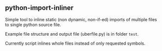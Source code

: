 python-import-inliner
---------------------

Simple tool to inline static (non dynamic, non-if-ed) imports of multiple
files to single python source file.

Example file structure and output file (uberfile.py) is in folder `test`.

Currently script inlines whole files instead of only requested symbols.
